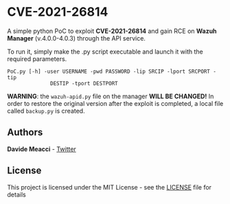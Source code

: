 # CVE-2021-26814

A simple python PoC to exploit **CVE-2021-26814** and gain RCE on **Wazuh Manager** (v.4.0.0-4.0.3) through the API service.

To run it, simply make the .py script executable and launch it with the required parameters.

```
PoC.py [-h] -user USERNAME -pwd PASSWORD -lip SRCIP -lport SRCPORT -tip
              DESTIP -tport DESTPORT
```

**WARNING**: the `wazuh-apid.py` file on the manager **WILL BE CHANGED!** In order to restore the original version after the exploit is completed, a local file called `backup.py` is created.

## Authors

**Davide Meacci** - [Twitter](https://twitter.com/WickdDavid)

## License

This project is licensed under the MIT License - see the [LICENSE](LICENSE) file for details

